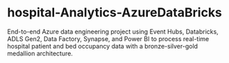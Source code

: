 # hospital-Analytics-AzureDataBricks
End-to-end Azure data engineering project using Event Hubs, Databricks, ADLS Gen2, Data Factory, Synapse, and Power BI to process real-time hospital patient and bed occupancy data with a bronze-silver-gold medallion architecture.
